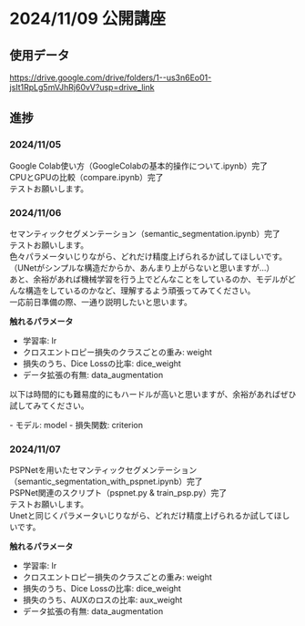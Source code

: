 # 2024/11/09 公開講座

## 使用データ
https://drive.google.com/drive/folders/1--us3n6Eo01-jsIt1RpLg5mVJhRj60vV?usp=drive_link

## 進捗
### 2024/11/05
Google Colab使い方（GoogleColabの基本的操作について.ipynb）完了<br>
CPUとGPUの比較（compare.ipynb）完了<br>
テストお願いします。<br>

### 2024/11/06
セマンティックセグメンテーション（semantic_segmentation.ipynb）完了<br>
テストお願いします。<br>
色々パラメータいじりながら、どれだけ精度上げられるか試してほしいです。<br>
（UNetがシンプルな構造だからか、あんまり上がらないと思いますが…）<br>
あと、余裕があれば機械学習を行う上でどんなことをしているのか、モデルがどんな構造をしているのかなど、理解するよう頑張ってみてください。<br>
一応前日準備の際、一通り説明したいと思います。<br>

<b>触れるパラメータ</b>
- 学習率: lr
- クロスエントロピー損失のクラスごとの重み: weight
- 損失のうち、Dice Lossの比率: dice_weight
- データ拡張の有無: data_augmentation
<p>以下は時間的にも難易度的にもハードルが高いと思いますが、余裕があればぜひ試してみてください。</p>
- モデル: model
- 損失関数: criterion

### 2024/11/07
PSPNetを用いたセマンティックセグメンテーション（semantic_segmentation_with_pspnet.ipynb）完了<br>
PSPNet関連のスクリプト（pspnet.py & train_psp.py）完了<br>
テストお願いします。<br>
Unetと同じくパラメータいじりながら、どれだけ精度上げられるか試してほしいです。<br>

<b>触れるパラメータ</b>
- 学習率: lr
- クロスエントロピー損失のクラスごとの重み: weight
- 損失のうち、Dice Lossの比率: dice_weight
- 損失のうち、AUXのロスの比率: aux_weight
- データ拡張の有無: data_augmentation